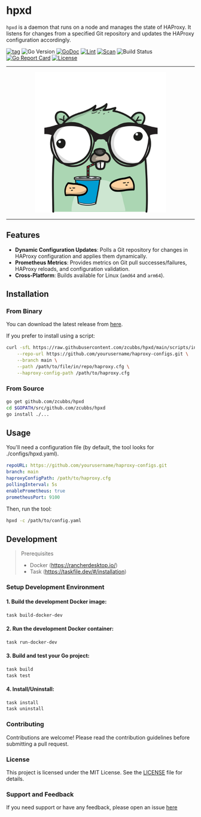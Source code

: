 # hpxd

`hpxd` is a daemon that runs on a node and manages the state of HAProxy. It listens for changes from a specified Git repository and updates the HAProxy configuration accordingly.

[![tag](https://img.shields.io/github/tag/zcubbs/hpxd)](https://github.com/zcubbs/hpxd/releases)
![Go Version](https://img.shields.io/badge/Go-%3E%3D%201.21-%23007d9c)
[![GoDoc](https://godoc.org/github.com/zcubbs/hpxd?status.svg)](https://pkg.go.dev/github.com/zcubbs/hpxd)
[![Lint](https://github.com/zcubbs/hpxd/actions/workflows/lint.yaml/badge.svg)](https://github.com/zcubbs/hpxd/actions/workflows/lint.yaml)
[![Scan](https://github.com/zcubbs/hpxd/actions/workflows/scan.yaml/badge.svg?branch=main)](https://github.com/zcubbs/hpxd/actions/workflows/scan.yaml)
![Build Status](https://github.com/zcubbs/hpxd/actions/workflows/test.yaml/badge.svg)
[![Go Report Card](https://goreportcard.com/badge/github.com/zcubbs/hpxd)](https://goreportcard.com/report/github.com/zcubbs/hpxd)
[![License](https://img.shields.io/github/license/zcubbs/hpxd.svg)](./LICENSE)

---
<p align="center">
</p>
<p align="center">
  <img width="350" src="docs/assets/logo.png">
</p>

---

## Features

- **Dynamic Configuration Updates**: Polls a Git repository for changes in HAProxy configuration and applies them dynamically.
- **Prometheus Metrics**: Provides metrics on Git pull successes/failures, HAProxy reloads, and configuration validation.
- **Cross-Platform**: Builds available for Linux (`amd64` and `arm64`).

## Installation

### From Binary

You can download the latest release from [here](https://github.com/zcubbs/hpxd/releases).

If you prefer to install using a script:

```bash
curl -sfL https://raw.githubusercontent.com/zcubbs/hpxd/main/scripts/install.sh | sudo bash -s -- \
    --repo-url https://github.com/yourusername/haproxy-configs.git \
    --branch main \
    --path /path/to/file/in/repo/haproxy.cfg \
    --haproxy-config-path /path/to/haproxy.cfg
```

### From Source

```bash
go get github.com/zcubbs/hpxd
cd $GOPATH/src/github.com/zcubbs/hpxd
go install ./...
```

## Usage

You'll need a configuration file (by default, the tool looks for ./configs/hpxd.yaml).

```yaml
repoURL: https://github.com/yourusername/haproxy-configs.git
branch: main
haproxyConfigPath: /path/to/haproxy.cfg
pollingInterval: 5s
enablePrometheus: true
prometheusPort: 9100
```

Then, run the tool:

```bash
hpxd -c /path/to/config.yaml
```

## Development

> Prerequisites
> - Docker (https://rancherdesktop.io/)
> - Task (https://taskfile.dev/#/installation)
> 

### Setup Development Environment

#### 1. Build the development Docker image:
    
```bash
task build-docker-dev
```

#### 2. Run the development Docker container:

```bash
task run-docker-dev
```

#### 3. Build and test your Go project:

```bash
task build
task test
```

#### 4. Install/Uninstall:

```bash
task install
task uninstall
```

### Contributing

Contributions are welcome! Please read the contribution guidelines before submitting a pull request.

### License

This project is licensed under the MIT License. See the [LICENSE](LICENSE) file for details.

### Support and Feedback

If you need support or have any feedback, please open an issue [here](https://github.com/zcubbs/hpxd/issues/new)
